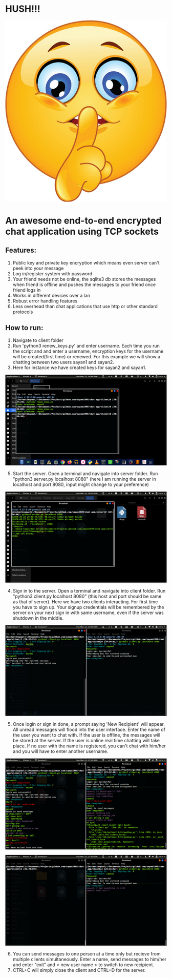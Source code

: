 # HUSH!!!

![HUSH](previews/HUSH.jpg?raw=true "HUSH.jpg")


# An awesome end-to-end encrypted chat application using TCP sockets

## Features:
1. Public key and private key encryption which means even server can't peek into your message
2. Log in/register system with password
3. Your friend needs not be online, the sqlite3 db stores the messages when friend is offline and pushes the messages to your friend once friend logs in
4. Works in different devices over a lan
5. Robust error handling features
6. Less overhead than chat applications that use http or other standard protocols

## How to run:
1. Navigate to client folder
2. Run 'python3 renew_keys.py' and enter username. Each time you run the script and and enter a username, encryption keys for the username will be created(first time) or renewed. For this example we will show a chatting between two users sayan1 and sayan2.
3. Here for instance we have created keys for sayan2 and sayan1. 

![key_generation](previews/key_generation.png?raw=true "key_generation.png")

5. Start the server. Open a terminal and navigate into server folder. Run "python3 server.py localhost 8080" (here I am running the server in localhost and port 8080, input might change to your preference)

![server_run](previews/server_run.png?raw=true "server_run.png")

4. Sign in to the server. Open a terminal and navigate into client folder. Run "python3 client.py localhost 8080" (this host and port should be same as that of server). Here we have two clients interacting. For first time you have to sign up. Your signup credentials will be remembered by the server on your next sign in with same username, even if the server was shutdown in the middle.

![server_login](previews/server_login.png?raw=true "server_login.png")

5. Once login or sign in done, a prompt saying 'New Recipient' will appear. All unread messages will flood into the user interface. Enter the name of the user you want to chat with. If the user is offline, the messages will be stored at the server. If the user is online real time chatting will take place. If no user with the name is registered, you can't chat with him/her and you will have to enter another username.

![basic_chatting](previews/basic_chatting.png?raw=true "basic_chatting.png")

![backup_pushedin](previews/backup_pushedin.png?raw=true "backup_pushedin.png")

6. You can send messages to one person at a time only but recieve from multiple clients simultaneously. Enter a name, send messages to him/her and enter "exit" and < new user name > to switch to new recipient.
7. CTRL+C will simply close the client and CTRL+D for the server.
